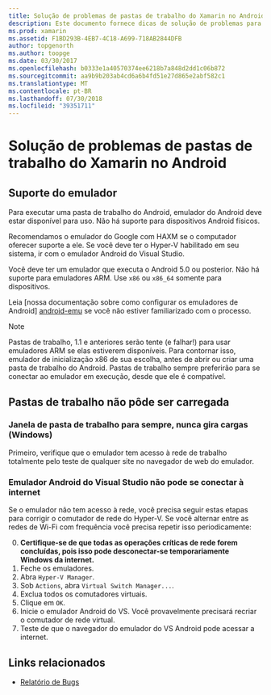 ```yaml
---
title: Solução de problemas de pastas de trabalho do Xamarin no Android
description: Este documento fornece dicas de solução de problemas para trabalhar com pastas de trabalho do Xamarin no Android. Ele aborda o suporte do emulador, pastas de trabalho que não é possível carregar e outros tópicos.
ms.prod: xamarin
ms.assetid: F1BD293B-4EB7-4C18-A699-718AB2844DFB
author: topgenorth
ms.author: toopge
ms.date: 03/30/2017
ms.openlocfilehash: b0333e1a40570374ee6218b7a848d2dd1c06b872
ms.sourcegitcommit: aa9b9b203ab4cd6a6b4fd51e27d865e2abf582c1
ms.translationtype: MT
ms.contentlocale: pt-BR
ms.lasthandoff: 07/30/2018
ms.locfileid: "39351711"
---
```

# <a name="troubleshooting-xamarin-workbooks-on-android"></a>Solução de problemas de pastas de trabalho do Xamarin no Android

## <a name="emulator-support"></a>Suporte do emulador

Para executar uma pasta de trabalho do Android, emulador do Android deve estar disponível para uso. Não há suporte para dispositivos Android físicos.

Recomendamos o emulador do Google com HAXM se o computador oferecer suporte a ele.
Se você deve ter o Hyper-V habilitado em seu sistema, ir com o emulador Android do Visual Studio.

Você deve ter um emulador que executa o Android 5.0 ou posterior. Não há suporte para emuladores ARM. Use `x86` ou `x86_64` somente para dispositivos.

Leia [nossa documentação sobre como configurar os emuladores de Android] [ android-emu] se você não estiver familiarizado com o processo.

> [!NOTE]
> Pastas de trabalho, 1.1 e anteriores serão tente (e falhar!) para usar emuladores ARM se elas estiverem disponíveis. Para contornar isso, emulador de inicialização x86 de sua escolha, antes de abrir ou criar uma pasta de trabalho do Android. Pastas de trabalho sempre preferirão para se conectar ao emulador em execução, desde que ele é compatível.

## <a name="workbooks-wont-load"></a>Pastas de trabalho não pôde ser carregada

### <a name="workbook-window-spins-forever-never-loads-windows"></a>Janela de pasta de trabalho para sempre, nunca gira cargas (Windows)

Primeiro, verifique que o emulador tem acesso à rede de trabalho totalmente pelo teste de qualquer site no navegador de web do emulador.

### <a name="visual-studio-android-emulator-cannot-connect-to-the-internet"></a>Emulador Android do Visual Studio não pode se conectar à internet

Se o emulador não tem acesso à rede, você precisa seguir estas etapas para corrigir o comutador de rede do Hyper-V. Se você alternar entre as redes de Wi-Fi com frequência você precisa repetir isso periodicamente:

0. **Certifique-se de que todas as operações críticas de rede forem concluídas, pois isso pode desconectar-se temporariamente Windows da internet.**
1. Feche os emuladores.
2. Abra `Hyper-V Manager`.
3. Sob `Actions`, abra `Virtual Switch Manager...`.
4. Exclua todos os comutadores virtuais.
5. Clique em `OK`.
6. Inicie o emulador Android do VS. Você provavelmente precisará recriar o comutador de rede virtual.
7. Teste de que o navegador do emulador do VS Android pode acessar a internet.

[android-emu]: https://developer.xamarin.com/guides/android/deployment,_testing,_and_metrics/debug-on-emulator/


## <a name="related-links"></a>Links relacionados

- [Relatório de Bugs](~/tools/workbooks/install.md#reporting-bugs)
